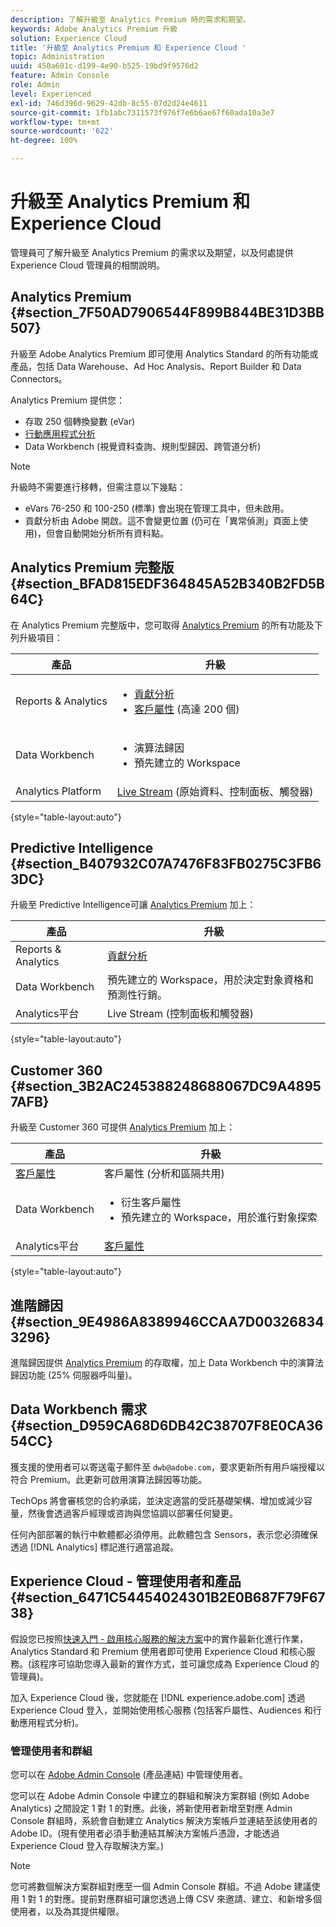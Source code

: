 ```yaml
---
description: 了解升級至 Analytics Premium 時的需求和期望。
keywords: Adobe Analytics Premium 升級
solution: Experience Cloud
title: '升級至 Analytics Premium 和 Experience Cloud '
topic: Administration
uuid: 450a601c-d199-4e90-b525-19bd9f9576d2
feature: Admin Console
role: Admin
level: Experienced
exl-id: 746d396d-9629-42db-8c55-07d2d24e4611
source-git-commit: 1fb1abc7311573f976f7e6b6ae67f60ada10a3e7
workflow-type: tm+mt
source-wordcount: '622'
ht-degree: 100%

---
```


# 升級至 Analytics Premium 和 Experience Cloud

管理員可了解升級至 Analytics Premium 的需求以及期望，以及何處提供 Experience Cloud 管理員的相關說明。

## Analytics Premium {#section_7F50AD7906544F899B844BE31D3BB507}

升級至 Adobe Analytics Premium 即可使用 Analytics Standard 的所有功能或產品，包括 Data Warehouse、Ad Hoc Analysis、Report Builder 和 Data Connectors。

Analytics Premium 提供您：

* 存取 250 個轉換變數 (eVar)
* [行動應用程式分析](https://experienceleague.adobe.com/docs/mobile-services/using/home.html?lang=zh-Hant)
* Data Workbench (視覺資料查詢、規則型歸因、跨管道分析)

>[!NOTE]
>
>升級時不需要進行移轉，但需注意以下幾點：
>
>* eVars 76-250 和 100-250 (標準) 會出現在管理工具中，但未啟用。
>* 貢獻分析由 Adobe 開啟。這不會變更位置 (仍可在「異常偵測」頁面上使用)，但會自動開始分析所有資料點。


## Analytics Premium 完整版 {#section_BFAD815EDF364845A52B340B2FD5B64C}

在 Analytics Premium 完整版中，您可取得 [Analytics Premium](upgrade-to-analytics-premium.md#section_7F50AD7906544F899B844BE31D3BB507) 的所有功能及下列升級項目：

| 產品 | 升級 |
|--- |--- |
| Reports &amp; Analytics | <ul><li>[貢獻分析](https://experienceleague.adobe.com/docs/analytics/analyze/analysis-workspace/virtual-analyst/contribution-analysis/ca-tokens.html?lang=zh-Hant)</li><li>[客戶屬性](attributes.md#concept_ACFEE7C8B8E94875BA0825CDF4913AF1) (高達 200 個)</li></ul> |
| Data Workbench | <ul><li>演算法歸因</li><li>預先建立的 Workspace</li></ul> |
| Analytics Platform | [Live Stream](https://github.com/AdobeDocs/analytics-1.4-apis/blob/master/docs/live-stream-api/index.md) (原始資料、控制面板、觸發器) |

{style=&quot;table-layout:auto&quot;}

## Predictive Intelligence {#section_B407932C07A7476F83FB0275C3FB63DC}

升級至 Predictive Intelligence可讓 [Analytics Premium](upgrade-to-analytics-premium.md#section_7F50AD7906544F899B844BE31D3BB507) 加上：

| 產品 | 升級 |
|---|---|
| Reports &amp; Analytics | [貢獻分析](https://experienceleague.adobe.com/docs/analytics/analyze/analysis-workspace/virtual-analyst/contribution-analysis/ca-tokens.html?lang=en) |
| Data Workbench | 預先建立的 Workspace，用於決定對象資格和預測性行銷。 |
| Analytics平台 | Live Stream (控制面板和觸發器) |

{style=&quot;table-layout:auto&quot;}

## Customer 360 {#section_3B2AC245388248688067DC9A48957AFB}

升級至 Customer 360 可提供 [Analytics Premium](upgrade-to-analytics-premium.md#section_7F50AD7906544F899B844BE31D3BB507) 加上：

| 產品 | 升級 |
|--- |--- |
| [客戶屬性](attributes.md) | 客戶屬性 (分析和區隔共用) |
| Data Workbench | <ul><li>衍生客戶屬性</li><li>預先建立的 Workspace，用於進行對象探索</li></ul> |
| Analytics平台 | [客戶屬性](attributes.md) |

{style=&quot;table-layout:auto&quot;}

## 進階歸因 {#section_9E4986A8389946CCAA7D003268343296}

進階歸因提供 [Analytics Premium](upgrade-to-analytics-premium.md#section_7F50AD7906544F899B844BE31D3BB507) 的存取權，加上 Data Workbench 中的演算法歸因功能 (25% 伺服器呼叫量)。

## Data Workbench 需求 {#section_D959CA68D6DB42C38707F8E0CA3654CC}

獲支援的使用者可以寄送電子郵件至 `dwb@adobe.com`，要求更新所有用戶端授權以符合 Premium。此更新可啟用演算法歸因等功能。

TechOps 將會審核您的合約承諾，並決定適當的受託基礎架構、增加或減少容量，然後會透過客戶經理或咨詢與您協調以部署任何變更。

任何內部部署的執行中軟體都必須停用。此軟體包含 Sensors，表示您必須確保透過 [!DNL Analytics] 標記進行適當追蹤。

## Experience Cloud - 管理使用者和產品 {#section_6471C54454024301B2E0B687F79F6738}

假設您已按照[快速入門 - 啟用核心服務的解決方案](core-services.md#concept_07ED1D5C64234E77976E6D572E78FB9C)中的實作最新化進行作業，Analytics Standard 和 Premium 使用者即可使用 Experience Cloud 和核心服務。(該程序可協助您導入最新的實作方式，並可讓您成為 Experience Cloud 的管理員)。

加入 Experience Cloud 後，您就能在 [!DNL experience.adobe.com] 透過 Experience Cloud 登入，並開始使用核心服務 (包括客戶屬性、Audiences 和行動應用程式分析)。

### 管理使用者和群組

您可以在 [Adobe Admin Console](https://helpx.adobe.com/tw/enterprise/using/admin-console.html) (產品連結) 中管理使用者。

您可以在 Adobe Admin Console 中建立的群組和解決方案群組 (例如 Adobe Analytics) 之間設定 1 對 1 的對應。此後，將新使用者新增至對應 Admin Console 群組時，系統會自動建立 Analytics 解決方案帳戶並連結至該使用者的 Adobe ID。(現有使用者必須手動連結其解決方案帳戶憑證，才能透過 Experience Cloud 登入存取解決方案。)

>[!NOTE]
>
>您可將數個解決方案群組對應至一個 Admin Console 群組。不過 Adobe 建議使用 1 對 1 的對應。提前對應群組可讓您透過上傳 CSV 來邀請、建立、和新增多個使用者，以及為其提供權限。
